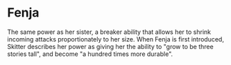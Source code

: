 # Fenja
The same power as her sister, a breaker ability that allows her to shrink incoming attacks proportionately to her size. When Fenja is first introduced, Skitter describes her power as giving her the ability to "grow to be three stories tall", and become "a hundred times more durable".
